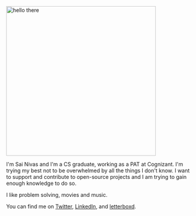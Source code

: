 <img width="400" src="https://user-images.githubusercontent.com/74004229/167757641-c316a52c-4e1d-4751-a57b-3086cf13e136.gif" alt="hello there"/>

I'm Sai Nivas and I'm a CS graduate, working as a PAT at Cognizant. I'm trying my best not to be overwhelmed by all the things I don't know. I want to support and contribute to open-source projects and I am trying to gain enough knowledge to do so.

I like problem solving, movies and music.

You can find me on [Twitter](https://twitter.com/not_numba), [LinkedIn](https://linkedin.com/in/sainivasmangu), and [letterboxd](https://letterboxd.com/kenough_).
